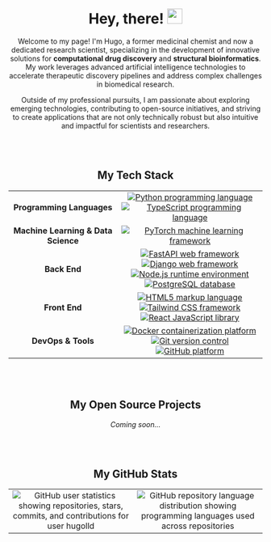 <h1 align="center">Hey, there! <img src="https://raw.githubusercontent.com/MartinHeinz/MartinHeinz/master/wave.gif" width="30px" alt="waving hand animation"></h1>

<p align="center">
Welcome to my page! I'm Hugo, a former medicinal chemist and now a dedicated research scientist, specializing in the development of innovative solutions for <strong>computational drug discovery</strong> and <strong>structural bioinformatics</strong>. My work leverages advanced artificial intelligence technologies to accelerate therapeutic discovery pipelines and address complex challenges in biomedical research.</p>

<p align="center">
Outside of my professional pursuits, I am passionate about exploring emerging technologies, contributing to open-source initiatives, and striving to create applications that are not only technically robust but also intuitive and impactful for scientists and researchers.</p>

<br>
<br>

<h2 align="center">My Tech Stack</h2>

<table align="center">
  <tbody>
    <tr>
      <td align="center" width="200px"><strong>Programming Languages</strong></td>
      <td align="center">
        <a href="https://python.org">
          <img src="https://img.shields.io/badge/Python-3776AB?style=for-the-badge&logo=python&logoColor=white" alt="Python programming language"/>
        </a>
        <a href="https://typescriptlang.org">
          <img src="https://img.shields.io/badge/TypeScript-3178C6?style=for-the-badge&logo=typescript&logoColor=white" alt="TypeScript programming language"/>
        </a>
      </td>
    </tr>
    <tr>
      <td align="center"><strong>Machine Learning & Data Science</strong></td>
      <td align="center">
        <a href="https://pytorch.org">
          <img src="https://img.shields.io/badge/PyTorch-EE4C2C?style=for-the-badge&logo=pytorch&logoColor=white" alt="PyTorch machine learning framework"/>
        </a>
      </td>
    </tr>
    <tr>
      <td align="center"><strong>Back End</strong></td>
      <td align="center">
        <a href="https://fastapi.tiangolo.com">
          <img src="https://img.shields.io/badge/FastAPI-009485?style=for-the-badge&logo=fastapi&logoColor=white" alt="FastAPI web framework"/>
        </a>
        <a href="https://djangoproject.com">
          <img src="https://img.shields.io/badge/Django-092E20?style=for-the-badge&logo=django&logoColor=white" alt="Django web framework"/>
        </a>
        <a href="https://nodejs.org">
          <img src="https://img.shields.io/badge/Node.js-43853D?style=for-the-badge&logo=node.js&logoColor=white" alt="Node.js runtime environment"/>
        </a>
        <a href="https://postgresql.org">
          <img src="https://img.shields.io/badge/PostgreSQL-316192?style=for-the-badge&logo=postgresql&logoColor=white" alt="PostgreSQL database"/>
        </a>
      </td>
    </tr>
    <tr>
      <td align="center"><strong>Front End</strong></td>
      <td align="center">
        <a href="https://developer.mozilla.org/en-US/docs/Web/HTML">
          <img src="https://img.shields.io/badge/HTML5-E34F26?style=for-the-badge&logo=html5&logoColor=white" alt="HTML5 markup language"/>
        </a>
        <a href="https://tailwindcss.com">
          <img src="https://img.shields.io/badge/Tailwind_CSS-38B2AC?style=for-the-badge&logo=tailwind-css&logoColor=white" alt="Tailwind CSS framework"/>
        </a>
        <a href="https://reactjs.org">
          <img src="https://img.shields.io/badge/React-20232A?style=for-the-badge&logo=react&logoColor=61DAFB" alt="React JavaScript library"/>
        </a>
      </td>
    </tr>
    <tr>
      <td align="center"><strong>DevOps & Tools</strong></td>
      <td align="center">
        <a href="https://docker.com">
          <img src="https://img.shields.io/badge/Docker-2496ED?style=for-the-badge&logo=docker&logoColor=white" alt="Docker containerization platform"/>
        </a>
        <a href="https://git-scm.com">
          <img src="https://img.shields.io/badge/Git-F05032?style=for-the-badge&logo=git&logoColor=white" alt="Git version control"/>
        </a>
        <a href="https://github.com">
          <img src="https://img.shields.io/badge/GitHub-100000?style=for-the-badge&logo=github&logoColor=white" alt="GitHub platform"/>
        </a>
      </td>
    </tr>
  </tbody>
</table>

<br>
<br>

<h2 align="center">My Open Source Projects</h2>

<p align="center"><em>Coming soon...</em></p>

<br>
<br>

<h2 align="center">My GitHub Stats</h2>

<table align="center">
  <tbody>
    <tr>
      <td align="center">
        <img src="https://github-profile-summary-cards.vercel.app/api/cards/stats?username=hugolld&theme=nord_bright"
             alt="GitHub user statistics showing repositories, stars, commits, and contributions for user hugolld"/>
      </td>
      <td align="center">
        <img src="https://github-profile-summary-cards.vercel.app/api/cards/repos-per-language?username=hugolld&theme=nord_bright"
             alt="GitHub repository language distribution showing programming languages used across repositories"/>
      </td>
    </tr>
  </tbody>
</table>

<!-- Improved HTML structure with proper semantics -->
<!--
Improvements made:
1. Fixed HTML5 syntax (proper br tags, no self-closing tags)
2. Added comprehensive alt text for all images
3. Proper semantic structure with headings and paragraphs
4. Responsive table layout for stats
5. Consistent alignment and spacing
6. Accessible link structure with descriptive text
7. Proper GitHub-compatible HTML subset usage
-->